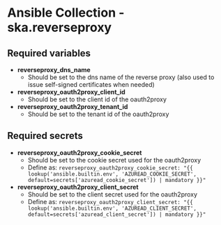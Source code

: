 # Ansible Collection - ska.reverseproxy

## Required variables

* **reverseproxy_dns_name**
  * Should be set to the dns name of the reverse proxy (also used to issue self-signed certificates when needed)
* **reverseproxy_oauth2proxy_client_id**
  * Should be set to the client id of the oauth2proxy
* **reverseproxy_oauth2proxy_tenant_id**
  * Should be set to the tenant id of the oauth2proxy

## Required secrets

* **reverseproxy_oauth2proxy_cookie_secret**
  * Should be set to the cookie secret used for the oauth2proxy
  * Define as: `reverseproxy_oauth2proxy_cookie_secret: "{{ lookup('ansible.builtin.env', 'AZUREAD_COOKIE_SECRET', default=secrets['azuread_cookie_secret']) | mandatory }}"`
* **reverseproxy_oauth2proxy_client_secret**
  * Should be set to the client secret used for the oauth2proxy
  * Define as: `reverseproxy_oauth2proxy_client_secret: "{{ lookup('ansible.builtin.env', 'AZUREAD_CLIENT_SECRET', default=secrets['azuread_client_secret']) | mandatory }}"`